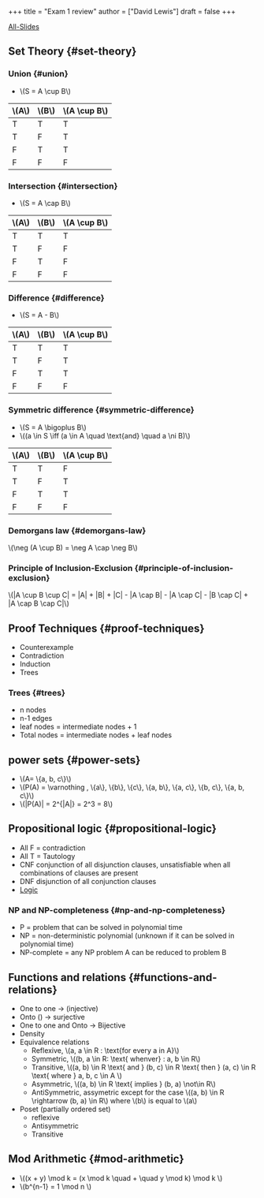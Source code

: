 +++
title = "Exam 1 review"
author = ["David Lewis"]
draft = false
+++

[All-Slides](/ox-hugo/combine.pdf)


## Set Theory {#set-theory}


### Union {#union}

-   \\(S = A \cup B\\)

| \\(A\\) | \\(B\\) | \\(A \cup B\\) |
|---------|---------|----------------|
| T       | T       | T              |
| T       | F       | T              |
| F       | T       | T              |
| F       | F       | F              |


### Intersection {#intersection}

-   \\(S = A \cap B\\)

| \\(A\\) | \\(B\\) | \\(A \cup B\\) |
|---------|---------|----------------|
| T       | T       | T              |
| T       | F       | F              |
| F       | T       | F              |
| F       | F       | F              |


### Difference {#difference}

-   \\(S = A - B\\)

| \\(A\\) | \\(B\\) | \\(A \cup B\\) |
|---------|---------|----------------|
| T       | T       | T              |
| T       | F       | T              |
| F       | T       | T              |
| F       | F       | F              |


### Symmetric difference {#symmetric-difference}

-   \\(S = A \bigoplus B\\)
-   \\((a \in S \iff (a \in A \quad \text{and} \quad a \ni B)\\)

| \\(A\\) | \\(B\\) | \\(A \cup B\\) |
|---------|---------|----------------|
| T       | T       | F              |
| T       | F       | T              |
| F       | T       | T              |
| F       | F       | F              |


### Demorgans law {#demorgans-law}

\\(\neg (A \cup B) = \neg A \cap \neg B\\)


### Principle of Inclusion-Exclusion {#principle-of-inclusion-exclusion}

\\(|A \cup B \cup C| = |A| + |B| + |C| - |A \cap B| - |A \cap C| - |B \cap C| + |A \cap B \cap C|\\)


## Proof Techniques {#proof-techniques}

-   Counterexample
-   Contradiction
-   Induction
-   Trees


### Trees {#trees}

-   n nodes
-   n-1 edges
-   leaf nodes = intermediate nodes + 1
-   Total nodes = intermediate nodes + leaf nodes


## power sets {#power-sets}

-   \\(A= \\{a, b, c\\}\\)
-   \\(P(A) = \varnothing , \\{a\\}, \\{b\\}, \\{c\\}, \\{a, b\\}, \\{a, c\\}, \\{b, c\\}, \\{a, b, c\\}\\)
-   \\(|P(A)| = 2^{|A|} = 2^3 = 8\\)


## Propositional logic {#propositional-logic}

-   All F = contradiction
-   All T = Tautology
-   CNF conjunction of all disjunction clauses, unsatisfiable when all combinations of clauses are present
-   DNF disjunction of all conjunction clauses
-   [Logic](https://illustratedman-code.github.io/GuideToCS/discrete-structures/logic/)


### NP and NP-completeness {#np-and-np-completeness}

-   P = problem that can be solved in polynomial time
-   NP = non-deterministic polynomial (unknown if it can be solved in polynomial time)
-   NP-complete = any NP problem A can be reduced to problem B


## Functions and relations {#functions-and-relations}

-   One to one -> (injective)
-   Onto () -> surjective
-   One to one and Onto -> Bijective
-   Density
-   Equivalence relations
    -   Reflexive, \\(a, a \in R \: \text{for every a in A}\\)
    -   Symmetric, \\((b, a \in R\: \text{ whenver} \:  a, b \in R\\)
    -   Transitive, \\((a, b) \in R \text{ and } (b, c) \in R \text{ then } (a, c) \in R \text{ where } a, b, c \in A \\)
    -   Asymmetric, \\((a, b) \in R \text{ implies } (b, a) \not\in R\\)
    -   AntiSymmetric, assymetric except for the case \\((a, b) \in R \rightarrow (b, a) \in R\\) where \\(b\\) is equal to \\(a\\)
-   Poset (partially ordered set)
    -   reflexive
    -   Antisymmetric
    -   Transitive


## Mod Arithmetic {#mod-arithmetic}

-   \\((x + y) \mod k = (x \mod k \quad + \quad y \mod k) \mod k \\)
-   \\(b^{n-1} = 1 \mod n \\)
